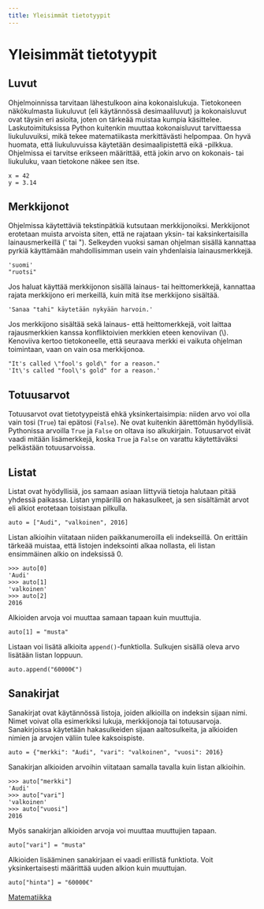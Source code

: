 ```yaml
---
title: Yleisimmät tietotyypit
---
```


# Yleisimmät tietotyypit

## Luvut

Ohjelmoinnissa tarvitaan lähestulkoon aina kokonaislukuja. Tietokoneen näkökulmasta liukuluvut (eli käytännössä desimaaliluvut) ja kokonaisluvut ovat täysin eri asioita, joten on tärkeää muistaa kumpia käsittelee. Laskutoimituksissa Python kuitenkin muuttaa kokonaisluvut tarvittaessa liukuluvuiksi, mikä tekee matematiikasta merkittävästi helpompaa. On hyvä huomata, että liukuluvuissa käytetään desimaalipistettä eikä -pilkkua. Ohjelmissa ei tarvitse erikseen määrittää, että jokin arvo on kokonais- tai liukuluku, vaan tietokone näkee sen itse.

    x = 42
    y = 3.14

## Merkkijonot

Ohjelmissa käytettäviä tekstinpätkiä kutsutaan merkkijonoiksi. Merkkijonot erotetaan muista arvoista siten, että ne rajataan yksin- tai kaksinkertaisilla lainausmerkeillä (' tai "). Selkeyden vuoksi saman ohjelman sisällä kannattaa pyrkiä käyttämään mahdollisimman usein vain yhdenlaisia lainausmerkkejä.

    'suomi'
    "ruotsi"

Jos haluat käyttää merkkijonon sisällä lainaus- tai heittomerkkejä, kannattaa rajata merkkijono eri merkeillä, kuin mitä itse merkkijono sisältää.

    'Sanaa "tahi" käytetään nykyään harvoin.'

Jos merkkijono sisältää sekä lainaus- että heittomerkkejä, voit laittaa rajausmerkkien kanssa konfliktoivien merkkien eteen kenoviivan (\\). Kenoviiva kertoo tietokoneelle, että seuraava merkki ei vaikuta ohjelman toimintaan, vaan on vain osa merkkijonoa.

    "It's called \"fool's gold\" for a reason."
    'It\'s called "fool\'s gold" for a reason.'

## Totuusarvot

Totuusarvot ovat tietotyypeistä ehkä yksinkertaisimpia: niiden arvo voi olla vain tosi (`True`) tai epätosi (`False`). Ne ovat kuitenkin äärettömän hyödyllisiä. Pythonissa arvoilla `True` ja `False` on oltava iso alkukirjain. Totuusarvot eivät vaadi mitään lisämerkkejä, koska `True` ja `False` on varattu käytettäväksi pelkästään totuusarvoissa.

## Listat

Listat ovat hyödyllisiä, jos samaan asiaan liittyviä tietoja halutaan pitää yhdessä paikassa. Listan ympärillä on hakasulkeet, ja sen sisältämät arvot eli alkiot erotetaan toisistaan pilkulla.

    auto = ["Audi", "valkoinen", 2016]

Listan alkioihin viitataan niiden paikkanumeroilla eli indekseillä. On erittäin tärkeää muistaa, että listojen indeksointi alkaa nollasta, eli listan ensimmäinen alkio on indeksissä 0.

    >>> auto[0]
    'Audi'
    >>> auto[1]
    'valkoinen'
    >>> auto[2]
    2016

Alkioiden arvoja voi muuttaa samaan tapaan kuin muuttujia.

    auto[1] = "musta"

Listaan voi lisätä alkioita `append()`-funktiolla. Sulkujen sisällä oleva arvo lisätään listan loppuun.

    auto.append("60000€")

## Sanakirjat

Sanakirjat ovat käytännössä listoja, joiden alkioilla on indeksin sijaan nimi. Nimet voivat olla esimerkiksi lukuja, merkkijonoja tai totuusarvoja. Sanakirjoissa käytetään hakasulkeiden sijaan aaltosulkeita, ja alkioiden nimien ja arvojen väliin tulee kaksoispiste.

    auto = {"merkki": "Audi", "vari": "valkoinen", "vuosi": 2016}

Sanakirjan alkioiden arvoihin viitataan samalla tavalla kuin listan alkioihin.

    >>> auto["merkki"]
    'Audi'
    >>> auto["vari"]
    'valkoinen'
    >>> auto["vuosi"]
    2016

Myös sanakirjan alkioiden arvoja voi muuttaa muuttujien tapaan.

    auto["vari"] = "musta"

Alkioiden lisääminen sanakirjaan ei vaadi erillistä funktiota. Voit yksinkertaisesti määrittää uuden alkion kuin muuttujan.

    auto["hinta"] = "60000€"

[Matematiikka](../matematiikka/)